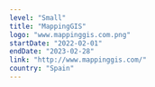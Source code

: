 ```yaml
---
level: "Small"
title: "MappingGIS"
logo: "www.mappinggis.com.png"
startDate: "2022-02-01"
endDate: "2023-02-28"
link: "http://www.mappinggis.com/"
country: "Spain"
---
```

